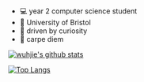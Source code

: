 - :computer: year 2 computer science student
- :school: University of Bristol
- :information_desk_person: driven by curiosity
- :musical_keyboard: carpe diem

[![wuhjie's github stats](https://github-readme-stats.vercel.app/api?username=wuhjie&count_private=true&show_icons=true&theme=dark)](https://github.com/anuraghazra/github-readme-stats)

[![Top Langs](https://github-readme-stats.vercel.app/api/top-langs/?username=wuhjie&layout=compact&langs_count=7)](https://github.com/anuraghazra/github-readme-stats)
